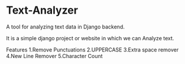 # Text-Analyzer
A tool for analyzing text data in Django backend.

It is a simple django project or website in which we can Analyze text.

Features 
1.Remove Punctuations
2.UPPERCASE
3.Extra space remover
4.New Line Remover
5.Character Count
